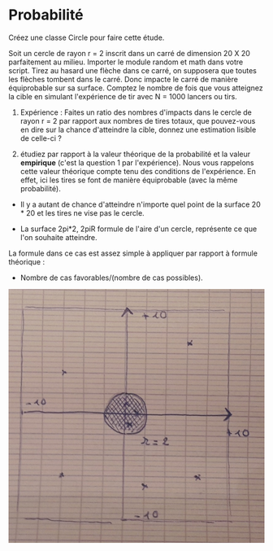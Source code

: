 # Probabilité

Créez une classe Circle pour faire cette étude.

Soit un cercle de rayon r = 2 inscrit dans un carré de dimension 20 X 20 parfaitement au milieu. Importer le module random et math dans votre script. Tirez au hasard une flèche dans ce carré, on supposera que toutes les flèches tombent dans le carré. Donc impacte le carré de manière équiprobable sur sa surface.
Comptez le nombre de fois que vous atteignez la cible en simulant l'expérience de tir avec N = 1000 lancers ou tirs. 
  
1. Expérience : Faites un ratio des nombres d'impacts dans le cercle de rayon r = 2 par rapport aux nombres de tires totaux, que pouvez-vous en dire sur la chance d'atteindre la cible, donnez une estimation lisible de celle-ci ?

2. étudiez par rapport à la valeur théorique de la probabilité et la valeur **empirique** (c'est la question 1 par l'expérience). Nous vous rappelons cette valeur théorique compte tenu des conditions de l'expérience. En effet, ici les tires se font de manière équiprobable (avec la même probabilité).

- Il y a autant de chance d'atteindre n'importe quel point de la surface 20 * 20 et les tires ne vise pas le cercle.

- La surface 2pi*2, 2piR formule de l'aire d'un cercle, représente ce que l'on souhaite atteindre.

La formule dans ce cas est assez simple à appliquer par rapport à formule théorique : 

- Nombre de cas favorables/(nombre de cas possibles).


![cible](./images/circle.jpg)   
